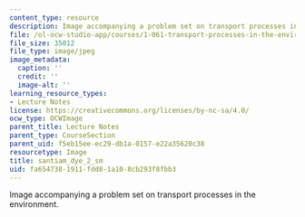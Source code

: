 ```yaml
---
content_type: resource
description: Image accompanying a problem set on transport processes in the environment.
file: /ol-ocw-studio-app/courses/1-061-transport-processes-in-the-environment-fall-2008/fa6547381911fdd81a108cb293f8fbb3_santiam_dye_2_sm.jpeg
file_size: 35012
file_type: image/jpeg
image_metadata:
  caption: ''
  credit: ''
  image-alt: ''
learning_resource_types:
- Lecture Notes
license: https://creativecommons.org/licenses/by-nc-sa/4.0/
ocw_type: OCWImage
parent_title: Lecture Notes
parent_type: CourseSection
parent_uid: f5eb15ee-ec29-db1a-0157-e22a35620c38
resourcetype: Image
title: santiam_dye_2_sm
uid: fa654738-1911-fdd8-1a10-8cb293f8fbb3
---
```

Image accompanying a problem set on transport processes in the environment.